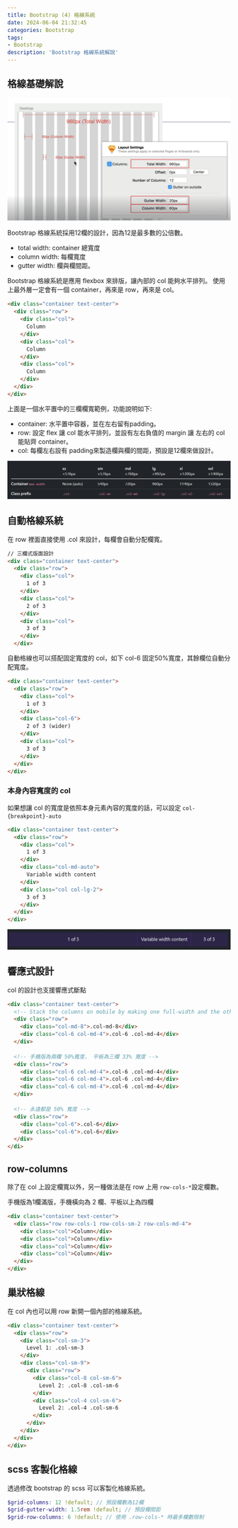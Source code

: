 ```yaml
---
title: Bootstrap (4) 格線系統
date: 2024-06-04 21:32:45
categories: Bootstrap
tags: 
- Bootstrap
description: 'Bootstrap 格線系統解說'
---
```


## 格線基礎解說

![](../images/bootstrap/bootstrap-col-6.png)

Bootstrap 格線系統採用12欄的設計，因為12是最多數的公倍數。

- total width: container 總寬度
- column width: 每欄寬度
- gutter width: 欄與欄間距。

Bootstrap 格線系統是應用 flexbox 來排版，讓內部的 col 能夠水平排列。
使用上最外層一定會有一個 container，再來是 row，再來是 col。

``` html
<div class="container text-center">
  <div class="row">
    <div class="col">
      Column
    </div>
    <div class="col">
      Column
    </div>
    <div class="col">
      Column
    </div>
  </div>
</div>
```
上面是一個水平置中的三欄欄寬範例，功能說明如下:

- container: 水平置中容器，並在左右留有padding。
- row: 設定 flex 讓 col 能水平排列，並設有左右負值的 margin 讓 左右的 col 能貼齊 container。
- col: 每欄左右設有 padding來製造欄與欄的間距，預設是12欄來做設計。

![](../images/bootstrap-col.png)

## 自動格線系統

在 row 裡面直接使用 .col 來設計，每欄會自動分配欄寬。

``` html
// 三欄式版面設計
<div class="container text-center">
  <div class="row">
    <div class="col">
      1 of 3
    </div>
    <div class="col">
      2 of 3
    </div>
    <div class="col">
      3 of 3
    </div>
  </div>
```

自動格線也可以搭配固定寬度的 col，如下 col-6 固定50%寬度，其餘欄位自動分配寬度。

``` html
<div class="container text-center">
  <div class="row">
    <div class="col">
      1 of 3
    </div>
    <div class="col-6">
      2 of 3 (wider)
    </div>
    <div class="col">
      3 of 3
    </div>
  </div>
</div>
```

### 本身內容寬度的 col

如果想讓 col 的寬度是依照本身元素內容的寬度的話，可以設定 `col-{breakpoint}-auto`

``` html
<div class="container text-center">
  <div class="row">
    <div class="col">
      1 of 3
    </div>
    <div class="col-md-auto">
      Variable width content
    </div>
    <div class="col col-lg-2">
      3 of 3
    </div>
  </div>
</div>
```

![](../images/bootstrap-col-2.png)

## 響應式設計

col 的設計也支援響應式斷點

``` html
<div class="container text-center">
  <!-- Stack the columns on mobile by making one full-width and the other half-width -->
  <div class="row">
    <div class="col-md-8">.col-md-8</div>
    <div class="col-6 col-md-4">.col-6 .col-md-4</div>
  </div>

  <!-- 手機版為兩欄 50%寬度， 平板為三欄 33% 寬度 -->
  <div class="row">
    <div class="col-6 col-md-4">.col-6 .col-md-4</div>
    <div class="col-6 col-md-4">.col-6 .col-md-4</div>
    <div class="col-6 col-md-4">.col-6 .col-md-4</div>
  </div>

  <!-- 永遠都是 50% 寬度 -->
  <div class="row">
    <div class="col-6">.col-6</div>
    <div class="col-6">.col-6</div>
  </div>
</di>
```


## row-columns

除了在 col 上設定欄寬以外，另一種做法是在 row 上用 `row-cols-*`設定欄數。

手機版為1欄滿版，手機橫向為 2 欄、平板以上為四欄
``` html 
<div class="container text-center">
  <div class="row row-cols-1 row-cols-sm-2 row-cols-md-4">
    <div class="col">Column</div>
    <div class="col">Column</div>
    <div class="col">Column</div>
    <div class="col">Column</div>
  </div>
</div>
```

## 巢狀格線

在 col 內也可以用 row 新開一個內部的格線系統。

``` html
<div class="container text-center">
  <div class="row">
    <div class="col-sm-3">
      Level 1: .col-sm-3
    </div>
    <div class="col-sm-9">
      <div class="row">
        <div class="col-8 col-sm-6">
          Level 2: .col-8 .col-sm-6
        </div>
        <div class="col-4 col-sm-6">
          Level 2: .col-4 .col-sm-6
        </div>
      </div>
    </div>
  </div>
</div>
```

## scss 客製化格線

透過修改 bootstrap 的 scss 可以客製化格線系統。

``` scss
$grid-columns: 12 !default; // 預設欄數為12欄
$grid-gutter-width: 1.5rem !default; // 預設欄間距
$grid-row-columns: 6 !default; // 使用 .row-cols-* 時最多欄數限制
```



